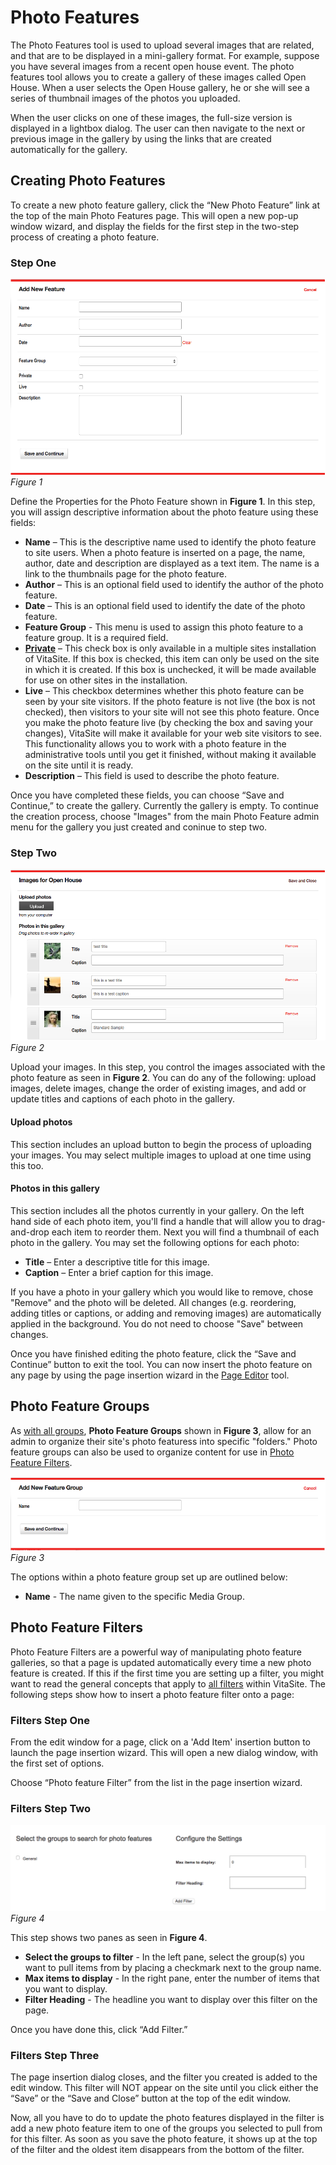 # Photo Features

The Photo Features tool is used to upload several images that are related, and that are to be displayed in a mini-gallery format. For example, suppose you have several images from a recent open house event. The photo features tool allows you to create a gallery of these images called Open House. When a user selects the Open House gallery, he or she will see a series of thumbnail images of the photos you uploaded.

When the user clicks on one of these images, the full-size version is displayed in a lightbox dialog. The user can then navigate to the next or previous image in the gallery by using the links that are created automatically for the gallery.

## Creating Photo Features

To create a new photo feature gallery, click the “New Photo Feature” link at the top of the main Photo Features page. This will open a new pop-up window wizard, and display the fields for the first step in the two-step process of creating a photo feature.

### Step One

![Figure 1](img/feature_figure_1.png)
*Figure 1*

Define the Properties for the Photo Feature shown in **Figure 1**. In this step, you will assign descriptive information about the photo feature using these fields:

* **Name** – This is the descriptive name used to identify the photo feature to site users. When a photo feature is inserted on a page, the name, author, date and description are displayed as a text item. The name is a link to the thumbnails page for the photo feature.
* **Author** – This is an optional field used to identify the author of the photo feature.
* **Date** – This is an optional field used to identify the date of the photo feature.
* **Feature Group** - This menu is used to assign this photo feature to a feature group. It is a required field.
* [**Private**](/#private) – This check box is only available in a multiple sites installation of VitaSite. If this box is checked, this item can only be used on the site in which it is created. If this box is unchecked, it will be made available for use on other sites in the installation.
* **Live** – This checkbox determines whether this photo feature can be seen by your site visitors. If the photo feature is not live (the box is not checked), then visitors to your site will not see this photo feature. Once you make the photo feature live (by checking the box and saving your changes), VitaSite will make it available for your web site visitors to see. This functionality allows you to work with a photo feature in the administrative tools until you get it finished, without making it available on the site until it is ready.
* **Description** – This field is used to describe the photo feature.

Once you have completed these fields, you can choose “Save and Continue,” to create the gallery. Currently the gallery is empty. To continue the creation process, choose "Images" from the main Photo Feature admin menu for the gallery you just created and coninue to step two.

### Step Two

![Figure 2](img/feature_figure_2.png)
*Figure 2*

Upload your images. In this step, you control the images associated with the photo feature as seen in **Figure 2**. You can do any of the following: upload images, delete images, change the order of existing images, and add or update titles and captions of each photo in the gallery.

#### Upload photos

This section includes an upload button to begin the process of uploading your images. You may select multiple images to upload at one time using this too.

#### Photos in this gallery

This section includes all the photos currently in your gallery. On the left hand side of each photo item, you'll find a handle that will allow you to drag-and-drop each item to reorder them. Next you will find a thumbnail of each photo in the gallery. You may set the following options for each photo:

* **Title** – Enter a descriptive title for this image.
* **Caption** – Enter a brief caption for this image.

If you have a photo in your gallery which you would like to remove, chose "Remove" and the photo will be deleted. All changes (e.g. reordering, adding titles or captions, or adding and removing images) are automatically applied in the background. You do not need to choose "Save" between changes.

Once you have finished editing the photo feature, click the “Save and Continue” button to exit the tool. You can now insert the photo feature on any page by using the page insertion wizard in the [Page Editor](page/#page-editor) tool.

## Photo Feature Groups

As [with all groups](/#groups), **Photo Feature Groups** shown in **Figure 3**, allow for an admin to organize their site's photo featuress into specific "folders." Photo feature groups can also be used to organize content for use in [Photo Feature Filters](#photo-feature-filters).

![Figure 3.](img/feature_figure_3.png)
*Figure 3*

The options within a photo feature group set up are outlined below:

* **Name** - The name given to the specific Media Group.

## Photo Feature Filters

Photo Feature Filters are a powerful way of manipulating photo feature galleries, so that a page is updated automatically every time a new photo feature is created. If this if the first time you are setting up a filter, you might want to read the general concepts that apply to [all  filters](/#filters) within VitaSite. The following steps show how to insert a photo feature filter onto a page:

### Filters Step One

From the edit window for a page, click on a 'Add Item' insertion button to launch the page insertion wizard. This will open a new dialog window, with the first set of options.

Choose “Photo feature Filter” from the list in the page insertion wizard.

### Filters Step Two

![Figure 4.](img/feature_figure_4.png)
*Figure 4*

This step shows two panes as seen in **Figure 4**.

* **Select the groups to filter** - In the left pane, select the group(s) you want to pull items from by placing a checkmark next to the group name.
* **Max items to display** - In the right pane, enter the number of items that you want to display.
* **Filter Heading** - The headline you want to display over this filter on the page.

Once you have done this, click “Add Filter.”

### Filters Step Three

The page insertion dialog closes, and the filter you created is added to the edit window. This filter will NOT appear on the site until you click either the “Save” or the “Save and Close” button at the top of the edit window.

Now, all you have to do to update the photo features displayed in the filter is add a new photo feature item to one of the groups you selected to pull from for this filter. As soon as you save the photo feature, it shows up at the top of the filter and the oldest item disappears from the bottom of the filter.